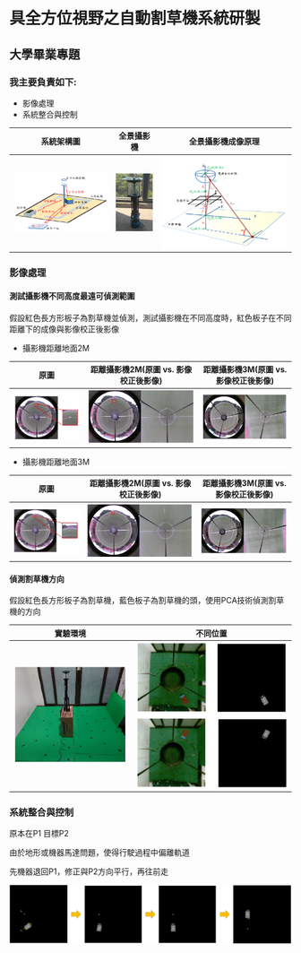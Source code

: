 # 具全方位視野之自動割草機系統研製
## 大學畢業專題
### 我主要負責如下:
  * 影像處理
  * 系統整合與控制


| 系統架構圖 | 全景攝影機 | 全景攝影機成像原理 |
|:-------:|:-----:|:------:|
|  ![智慧型自動割草系統架構](https://github.com/capcat0515/omniCamaraDetect/blob/omniCamara/images/system_structure.png)  |  ![全景攝影機](https://github.com/capcat0515/omniCamaraDetect/blob/omniCamara/images/omniCamara.png)  |  ![全景攝影機成像原理](https://github.com/capcat0515/omniCamaraDetect/blob/omniCamara/images/omniCamaraToImage.png) |

### 影像處理
#### 測試攝影機不同高度最遠可偵測範圍

假設紅色長方形板子為割草機並偵測，測試攝影機在不同高度時，紅色板子在不同距離下的成像與影像校正後影像

* 攝影機距離地面2M

| 原圖 | 距離攝影機2M(原圖 vs. 影像校正後影像) | 距離攝影機3M(原圖 vs. 影像校正後影像) |
|:-------:|:-----:|:------:|
|  ![](https://github.com/capcat0515/omniCamaraDetect/blob/omniCamara/images/10m_O.png)  |  ![](https://github.com/capcat0515/omniCamaraDetect/blob/omniCamara/images/10m_2h.png)  |  ![](https://github.com/capcat0515/omniCamaraDetect/blob/omniCamara/images/10m_3h.png)  |

 * 攝影機距離地面3M

| 原圖 | 距離攝影機2M(原圖 vs. 影像校正後影像) | 距離攝影機3M(原圖 vs. 影像校正後影像) |
|:-------:|:-----:|:------:|
|  ![](https://github.com/capcat0515/omniCamaraDetect/blob/omniCamara/images/20m_O.png)  |  ![](https://github.com/capcat0515/omniCamaraDetect/blob/omniCamara/images/20m_2h.png)  |  ![](https://github.com/capcat0515/omniCamaraDetect/blob/omniCamara/images/20m_3h.png)  |



#### 偵測割草機方向
假設紅色長方形板子為割草機，藍色板子為割草機的頭，使用PCA技術偵測割草機的方向

| 實驗環境 | 不同位置 |
|:-------:|:-----:|
|  ![](https://github.com/capcat0515/omniCamaraDetect/blob/omniCamara/images/testEnvironment.png)  |  ![](https://github.com/capcat0515/omniCamaraDetect/blob/omniCamara/images/PCA.png)  |


### 系統整合與控制
原本在P1  目標P2

由於地形或機器馬達問題，使得行駛過程中偏離軌道

先機器退回P1，修正與P2方向平行，再往前走


![](https://github.com/capcat0515/omniCamaraDetect/blob/omniCamara/images/revise.png)
